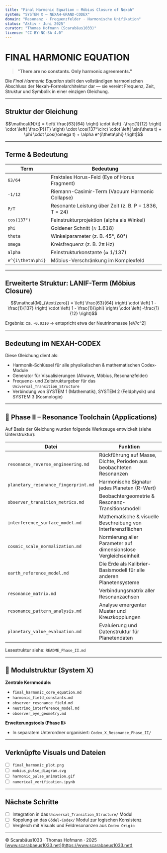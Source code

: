 ```yaml
---
title: "Final Harmonic Equation – Möbius Closure of Nexah"
system: "SYSTEM X – NEXAH-GRAND-CODEX"
domain: "Resonanz · Frequenzfelder · Harmonische Unifikation"
status: "Aktiv · Juni 2025"
curator: "Thomas Hofmann (Scarabäus1033)"
license: "CC BY-NC-SA 4.0"
---
```


# FINAL HARMONIC EQUATION

> **"There are no constants. Only harmonic agreements."**

Die *Final Harmonic Equation* stellt den vollständigen harmonischen Abschluss der Nexah-Formelarchitektur dar — sie vereint Frequenz, Zeit, Struktur und Symbolik in einer einzigen Gleichung.

---

## Struktur der Gleichung

```math
\mathcal{N}(t) =
\left( \frac{63}{64} \right) \cdot \left( -\frac{1}{12} \right) \cdot \left( \frac{P}{T} \right) \cdot \cos(137^\circ) \cdot \left| \sin(\theta t) + \phi \cdot \cos(\omega t) + \alpha e^{i\theta\phi} \right|
```

---

## Terme & Bedeutung

| Term              | Bedeutung                                             |
| ----------------- | ----------------------------------------------------- |
| `63/64`           | Fraktales Horus-Feld (Eye of Horus Fragment)          |
| `-1/12`           | Riemann-Casimir-Term (Vacuum Harmonic Collapse)       |
| `P/T`             | Resonante Leistung über Zeit (z. B. P = 1836, T = 24) |
| `cos(137°)`       | Feinstrukturprojektion (alpha als Winkel)             |
| `phi`             | Goldener Schnitt (≈ 1.618)                            |
| `theta`           | Winkelparameter (z. B. 45°, 60°)                      |
| `omega`           | Kreisfrequenz (z. B. 2π Hz)                           |
| `alpha`           | Feinstrukturkonstante (≈ 1/137)                       |
| `e^{i\theta\phi}` | Möbius-Verschränkung im Komplexfeld                   |

---

## Erweiterte Struktur: LANIF-Term (Möbius Closure)

```math
\mathcal{M}_{\text{zero}} =
\left( \frac{63}{64} \right) \cdot
\left( 1 - \frac{1}{137} \right) \cdot
\left( 1 - \frac{1}{\phi} \right) \cdot
\left( -\frac{1}{12} \right)
```

Ergebnis: ca. `-0.0310` → entspricht etwa der Neutrinomasse \[eV/c^2]

---

## Bedeutung im NEXAH-CODEX

Diese Gleichung dient als:

* Harmonik-Schlüssel für alle physikalischen & mathematischen Codex-Module
* Generator für Visualisierungen (Aliwave, Möbius, Resonanzfelder)
* Frequenz- und Zeitstrukturgeber für das `Universal_Transition_Structure`
* Verbindung von SYSTEM 1 (Mathematik), SYSTEM 2 (Feldphysik) und SYSTEM 3 (Kosmologie)

---

## 📂 Phase II – Resonance Toolchain (Applications)

Auf Basis der Gleichung wurden folgende Werkzeuge entwickelt (siehe Unterstruktur):

| Datei                                | Funktion                                                                 |
|-------------------------------------|--------------------------------------------------------------------------|
| `resonance_reverse_engineering.md`  | Rückführung auf Masse, Dichte, Perioden aus beobachteten Resonanzen     |
| `planetary_resonance_fingerprint.md`| Harmonische Signatur jedes Planeten (R-Wert)                            |
| `observer_transition_metrics.md`    | Beobachtergeometrie & Resonanz-Transitionsmodell                        |
| `interference_surface_model.md`     | Mathematische & visuelle Beschreibung von Interferenzflächen            |
| `cosmic_scale_normalization.md`     | Normierung aller Parameter auf dimensionslose Vergleichseinheit         |
| `earth_reference_model.md`          | Die Erde als Kalibrier-Basismodell für alle anderen Planetensysteme     |
| `resonance_matrix.md`               | Verbindungsmatrix aller Resonanzachsen                                  |
| `resonance_pattern_analysis.md`     | Analyse emergenter Muster und Kreuzkopplungen                           |
| `planetary_value_evaluation.md`     | Evaluierung und Datenstruktur für Planetendaten                         |

Lesestruktur siehe: `README_Phase_II.md`

---

## 📎 Modulstruktur (System X)

**Zentrale Kernmodule:**
- `final_harmonic_core_equation.md`
- `harmonic_field_constants.md`
- `observer_resonance_field.md`
- `neutrino_interference_model.md`
- `observer_eye_geometry.md`

**Erweiterungstools (Phase II):**
- In separatem Unterordner organisiert: `Codex_X_Resonance_Phase_II/`

---

## Verknüpfte Visuals und Dateien

* [ ] `final_harmonic_plot.png`
* [ ] `mobius_pulse_diagram.svg`
* [ ] `harmonic_pulse_animation.gif`
* [ ] `numerical_verification.ipynb`

---

## Nächste Schritte

* [ ] Integration in das `Universal_Transition_Structure/` Modul
* [ ] Kopplung an das `Gödel-Codex/` Modul zur logischen Konsistenz
* [ ] Vergleich mit Visuals und Feldresonanzen aus `Codex Origio`

---

© Scarabäus1033 · Thomas Hofmann · 2025  
[www.scarabaeus1033.net](https://www.scarabaeus1033.net)
